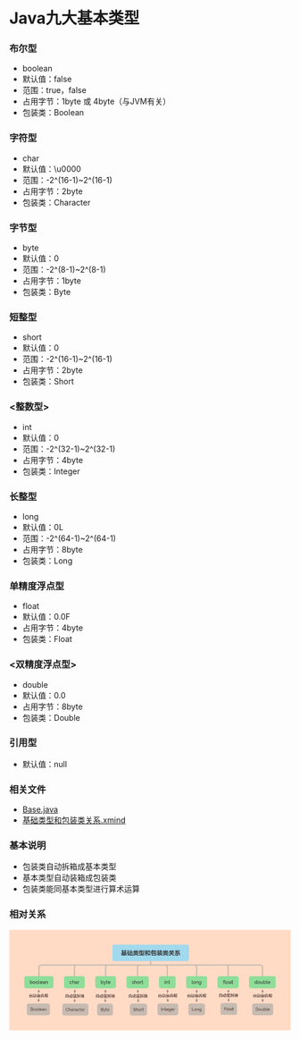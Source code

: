 # Java九大基本类型

### 布尔型
* boolean
* 默认值：false
* 范围：true，false
* 占用字节：1byte 或 4byte（与JVM有关）
* 包装类：Boolean

### 字符型
* char
* 默认值：\u0000
* 范围：-2^(16-1)~2^(16-1)
* 占用字节：2byte
* 包装类：Character

### 字节型
* byte
* 默认值：0
* 范围：-2^(8-1)~2^(8-1)
* 占用字节：1byte
* 包装类：Byte

### 短整型
* short
* 默认值：0
* 范围：-2^(16-1)~2^(16-1)
* 占用字节：2byte
* 包装类：Short

### <整数型>
* int
* 默认值：0
* 范围：-2^(32-1)~2^(32-1)
* 占用字节：4byte
* 包装类：Integer

### 长整型
* long
* 默认值：0L
* 范围：-2^(64-1)~2^(64-1)
* 占用字节：8byte
* 包装类：Long

### 单精度浮点型
* float
* 默认值：0.0F
* 占用字节：4byte
* 包装类：Float

### <双精度浮点型>
* double
* 默认值：0.0
* 占用字节：8byte
* 包装类：Double

### 引用型
* 默认值：null

### 相关文件
* [Base.java](./Base.java)
* [基础类型和包装类关系.xmind](./思维导图/基础类型和包装类关系.xmind)

### 基本说明
* 包装类自动拆箱成基本类型
* 基本类型自动装箱成包装类
* 包装类能同基本类型进行算术运算

### 相对关系
![基本类型同包装类](./pic/基础类型和包装类关系.png)